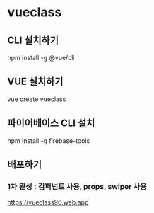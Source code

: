 # vueclass

## CLI 설치하기

npm install -g @vue/cli

## VUE 설치하기

vue create vueclass

## 파이어베이스 CLI 설치

npm install -g firebase-tools

## 배포하기

### 1차 완성 : 컴퍼넌트 사용, props, swiper 사용

https://vueclass96.web.app
